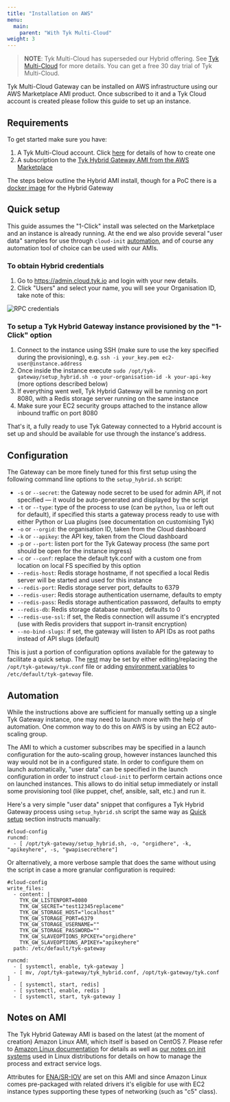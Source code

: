 ```yaml
---
title: "Installation on AWS"
menu:
  main:
    parent: "With Tyk Multi-Cloud"
weight: 3
---
```


> **NOTE**: Tyk Multi-Cloud has superseded our Hybrid offering. See [Tyk Multi-Cloud](https://tyk.io/api-gateway/cloud/#multi-cloud) for more details. You can get a free 30 day trial of Tyk Multi-Cloud.

Tyk Multi-Cloud Gateway can be installed on AWS infrastructure using our AWS Marketplace AMI product. Once subscribed to it and a Tyk Cloud account is created please follow this guide to set up an instance.

## <a name="requirements"></a>Requirements

To get started make sure you have:

1. A Tyk Multi-Cloud account. Click [here](/docs/getting-started/installation/with-tyk-multi-cloud/create-an-account/) for details of how to create one
2. A subscription to the [Tyk Hybrid Gateway AMI from the AWS Marketplace](https://aws.amazon.com/marketplace/pp/B07BVPCL4R)

The steps below outline the Hybrid AMI install, though for a PoC there is a [docker image](https://github.com/TykTechnologies/tyk-hybrid-docker) for the Hybrid Gateway

## <a name="quick-setup"></a>Quick setup

This guide assumes the "1-Click" install was selected on the Marketplace and an instance is already running. At the end we also provide several "user data" samples for use through `cloud-init` [automation](#automation), and of course any automation tool of choice can be used with our AMIs.

### To obtain Hybrid credentials

1.  Go to <https://admin.cloud.tyk.io> and login with your new details.
2.  Click "Users" and select your name, you will see your Organisation ID, take note of this:
    
![RPC credentials](/docs/img/dashboard/system-management/org_id.png)

### To setup a Tyk Hybrid Gateway instance provisioned by the "1-Click" option

1. Connect to the instance using SSH (make sure to use the key specified during the provisioning), e.g. `ssh -i your_key.pem ec2-user@instance.address`
2. Once inside the instance execute `sudo /opt/tyk-gateway/setup_hybrid.sh -o your-organisation-id -k your-api-key` (more options described below)
3. If everything went well, Tyk Hybrid Gateway will be running on port 8080, with a Redis storage server running on the same instance
4. Make sure your EC2 security groups attached to the instance allow inbound traffic on port 8080

That's it, a fully ready to use Tyk Gateway connected to a Hybrid account is set up and should be available for use through the instance's address.

## <a name="configuration"></a>Configuration

The Gateway can be more finely tuned for this first setup using the following command line options to the `setup_hybrid.sh` script:

* `-s` or `--secret`: the Gateway node secret to be used for admin API, if not specified — it would be auto-generated and displayed by the script
* `-t` or `--type`: type of the process to use (can be `python`, `lua` or left out for default), if specified this starts a gateway process ready to use with either Python or Lua plugins (see documentation on customising Tyk)
* `-o` or `--orgid`: the organisation ID, taken from the Cloud dashboard
* `-k` or `--apikey`: the API key, taken from the Cloud dashboard
* `-p` or `--port`: listen port for the Tyk Gateway process (the same port should be open for the instance ingress)
* `-c` or `--conf`: replace the default tyk.conf with a custom one from location on local FS specified by this option
* `--redis-host`: Redis storage hostname, if not specified a local Redis server will be started and used for this instance
* `--redis-port`: Redis storage server port, defaults to 6379
* `--redis-user`: Redis storage authentication username, defaults to empty
* `--redis-pass`: Redis storage authentication password, defaults to empty
* `--redis-db`: Redis storage database number, defaults to 0
* `--redis-use-ssl`: if set, the Redis connection will assume it's encrypted (use with Redis providers that support in-transit encryption)
* `--no-bind-slugs`: if set, the gateway will listen to API IDs as root paths instead of API slugs (default)

This is just a portion of configuration options available for the gateway to facilitate a quick setup. The [rest](/docs/tyk-configuration-reference/tyk-gateway-configuration-options/) may be set by either editing/replacing the `/opt/tyk-gateway/tyk.conf` file or adding [environment variables](/docs/tyk-configuration-reference/environment-variables/) to `/etc/default/tyk-gateway` file.


## <a name="automation"></a>Automation

While the instructions above are sufficient for manually setting up a single Tyk Gateway instance, one may need to launch more with the help of automation. One common way to do this on AWS is by using an EC2 auto-scaling group.

The AMI to which a customer subscribes may be specified in a launch configuration for the auto-scaling group, however instances launched this way would not be in a configured state. In order to configure them on launch automatically, "user data" can be specified in the launch configuration in order to instruct `cloud-init` to perform certain actions once on launched instances. This allows to do initial setup immediately or install some provisioning tool (like puppet, chef, ansible, salt, etc.) and run it.

Here's a very simple "user data" snippet that configures a Tyk Hybrid Gateway process using `setup_hybrid.sh` script the same way as [Quick setup](#quick-setup) section instructs manually:

```{.copyWrapper}
#cloud-config
runcmd:
  - [ /opt/tyk-gateway/setup_hybrid.sh, -o, "orgidhere", -k, "apikeyhere", -s, "gwapisecrethere"]
```

Or alternatively, a more verbose sample that does the same without using the script in case a more granular configuration is required:

```{.copyWrapper}
#cloud-config
write_files:
  - content: |
    TYK_GW_LISTENPORT=8080
    TYK_GW_SECRET="test12345replaceme"
    TYK_GW_STORAGE_HOST="localhost"
    TYK_GW_STORAGE_PORT=6379
    TYK_GW_STORAGE_USERNAME=""
    TYK_GW_STORAGE_PASSWORD=""
    TYK_GW_SLAVEOPTIONS_RPCKEY="orgidhere"
    TYK_GW_SLAVEOPTIONS_APIKEY="apikeyhere"
  path: /etc/default/tyk-gateway

runcmd:
  - [ systemctl, enable, tyk-gateway ]
  - [ mv, /opt/tyk-gateway/tyk_hybrid.conf, /opt/tyk-gateway/tyk.conf ]
  - [ systemctl, start, redis]
  - [ systemctl, enable, redis ]
  - [ systemctl, start, tyk-gateway ]
```

## <a name="ami-notes"></a>Notes on AMI

The Tyk Hybrid Gateway AMI is based on the latest (at the moment of creation) Amazon Linux AMI, which itself is based on CentOS 7. Please refer to [Amazon Linux documentation](https://aws.amazon.com/amazon-linux-2/) for details as well as [our notes on init systems](/docs/getting-started/with-tyk-on-premises/#a-name-init-systems-a-init-systems) used in Linux distributions for details on how to manage the process and extract service logs.

Attributes for [ENA/SR-IOV](https://docs.aws.amazon.com/AWSEC2/latest/UserGuide/enhanced-networking.html) are set on this AMI and since Amazon Linux comes pre-packaged with related drivers it's eligible for use with EC2 instance types supporting these types of networking (such as "c5" class).

